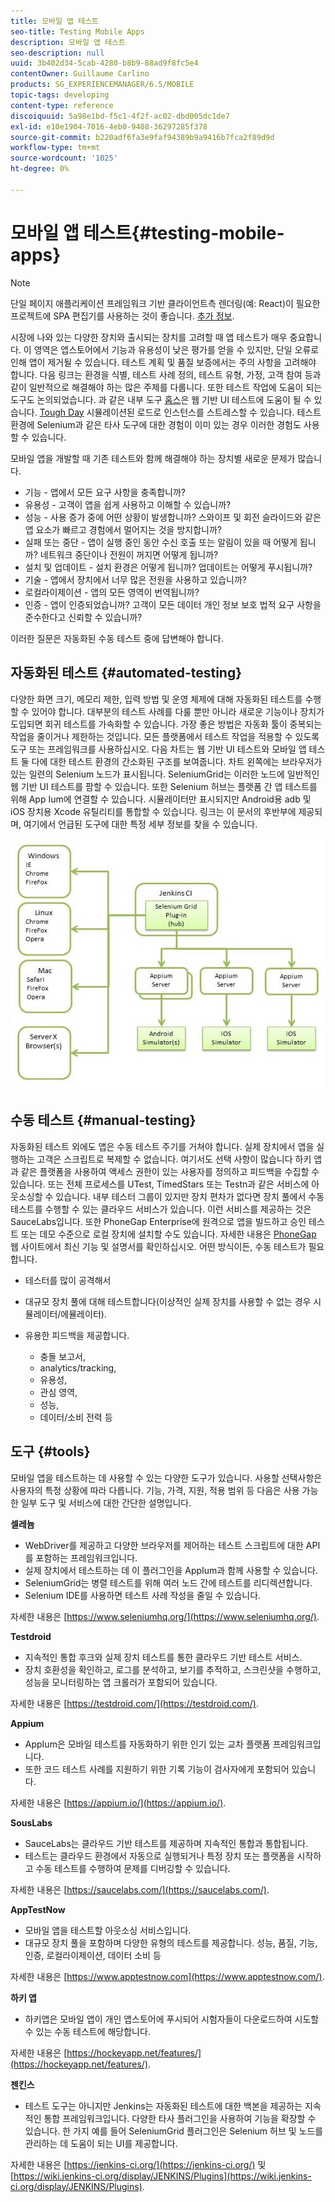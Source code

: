 ```yaml
---
title: 모바일 앱 테스트
seo-title: Testing Mobile Apps
description: 모바일 앱 테스트
seo-description: null
uuid: 3b402d34-5cab-4280-b8b9-88ad9f8fc5e4
contentOwner: Guillaume Carlino
products: SG_EXPERIENCEMANAGER/6.5/MOBILE
topic-tags: developing
content-type: reference
discoiquuid: 5a98e1bd-f5c1-4f2f-ac02-dbd005dc1de7
exl-id: e10e1904-7016-4eb0-9408-36297285f378
source-git-commit: b220adf6fa3e9faf94389b9a9416b7fca2f89d9d
workflow-type: tm+mt
source-wordcount: '1025'
ht-degree: 0%

---
```


# 모바일 앱 테스트{#testing-mobile-apps}

>[!NOTE]
>
>단일 페이지 애플리케이션 프레임워크 기반 클라이언트측 렌더링(예: React)이 필요한 프로젝트에 SPA 편집기를 사용하는 것이 좋습니다. [추가 정보](/help/sites-developing/spa-overview.md).

시장에 나와 있는 다양한 장치와 출시되는 장치를 고려할 때 앱 테스트가 매우 중요합니다. 이 영역은 앱스토어에서 기능과 유용성이 낮은 평가를 얻을 수 있지만, 단일 오류로 인해 앱이 제거될 수 있습니다. 테스트 계획 및 품질 보증에서는 주의 사항을 고려해야 합니다. 다음 링크는 환경을 식별, 테스트 사례 정의, 테스트 유형, 가정, 고객 참여 등과 같이 일반적으로 해결해야 하는 많은 주제를 다룹니다. 또한 테스트 작업에 도움이 되는 도구도 논의되었습니다. 과 같은 내부 도구 [홉스](/help/sites-developing/hobbes.md)은 웹 기반 UI 테스트에 도움이 될 수 있습니다. [Tough Day](/help/sites-developing/tough-day.md) 시뮬레이션된 로드로 인스턴스를 스트레스할 수 있습니다. 테스트 환경에 Selenium과 같은 타사 도구에 대한 경험이 이미 있는 경우 이러한 경험도 사용할 수 있습니다.

모바일 앱을 개발할 때 기존 테스트와 함께 해결해야 하는 장치별 새로운 문제가 많습니다.

* 기능 - 앱에서 모든 요구 사항을 충족합니까?
* 유용성 - 고객이 앱을 쉽게 사용하고 이해할 수 있습니까?
* 성능 - 사용 증가 중에 어떤 상황이 발생합니까? 스와이프 및 회전 슬라이드와 같은 앱 요소가 빠르고 경험에서 멀어지는 것을 방지합니까?
* 실패 또는 중단 - 앱이 실행 중인 동안 수신 호출 또는 알림이 있을 때 어떻게 됩니까? 네트워크 중단이나 전원이 꺼지면 어떻게 됩니까?
* 설치 및 업데이트 - 설치 환경은 어떻게 됩니까? 업데이트는 어떻게 푸시됩니까?
* 기술 - 앱에서 장치에서 너무 많은 전원을 사용하고 있습니까?
* 로컬라이제이션 - 앱의 모든 영역이 번역됩니까?
* 인증 - 앱이 인증되었습니까? 고객이 모든 데이터 개인 정보 보호 법적 요구 사항을 준수한다고 신뢰할 수 있습니까?

이러한 질문은 자동화된 수동 테스트 중에 답변해야 합니다.

## 자동화된 테스트 {#automated-testing}

다양한 화면 크기, 메모리 제한, 입력 방법 및 운영 체제에 대해 자동화된 테스트를 수행할 수 있어야 합니다. 대부분의 테스트 사례를 다룰 뿐만 아니라 새로운 기능이나 장치가 도입되면 회귀 테스트를 가속화할 수 있습니다. 가장 좋은 방법은 자동화 툴이 중복되는 작업을 줄이거나 제한하는 것입니다. 모든 플랫폼에서 테스트 작업을 적용할 수 있도록 도구 또는 프레임워크를 사용하십시오. 다음 차트는 웹 기반 UI 테스트와 모바일 앱 테스트 둘 다에 대한 테스트 환경의 간소화된 구조를 보여줍니다. 차트 왼쪽에는 브라우저가 있는 일련의 Selenium 노드가 표시됩니다. SeleniumGrid는 이러한 노드에 일반적인 웹 기반 UI 테스트를 팜할 수 있습니다. 또한 Selenium 허브는 플랫폼 간 앱 테스트를 위해 App Ium에 연결할 수 있습니다. 시뮬레이터만 표시되지만 Android용 adb 및 iOS 장치용 Xcode 유틸리티를 통합할 수 있습니다. 링크는 이 문서의 후반부에 제공되며, 여기에서 언급된 도구에 대한 특정 세부 정보를 찾을 수 있습니다.

![chlimage_1](assets/chlimage_1.jpeg)

## 수동 테스트 {#manual-testing}

자동화된 테스트 외에도 앱은 수동 테스트 주기를 거쳐야 합니다. 실제 장치에서 앱을 실행하는 고객은 스크립트로 복제할 수 없습니다. 여기서도 선택 사항이 많습니다 하키 앱과 같은 플랫폼을 사용하여 액세스 권한이 있는 사용자를 정의하고 피드백을 수집할 수 있습니다. 또는 전체 프로세스를 UTest, TimedStars 또는 Testn과 같은 서비스에 아웃소싱할 수 있습니다. 내부 테스터 그룹이 있지만 장치 편차가 없다면 장치 풀에서 수동 테스트를 수행할 수 있는 클라우드 서비스가 있습니다. 이런 서비스를 제공하는 것은 SauceLabs입니다. 또한 PhoneGap Enterprise에 원격으로 앱을 빌드하고 승인 테스트 또는 데모 수준으로 로컬 장치에 설치할 수도 있습니다. 자세한 내용은 [PhoneGap](https://phonegap.com/) 웹 사이트에서 최신 기능 및 설명서를 확인하십시오. 어떤 방식이든, 수동 테스트가 필요합니다.

* 테스터를 많이 공격해서
* 대규모 장치 풀에 대해 테스트합니다(이상적인 실제 장치를 사용할 수 없는 경우 시뮬레이터/에뮬레이터).
* 유용한 피드백을 제공합니다.

   * 충돌 보고서,
   * analytics/tracking,
   * 유용성,
   * 관심 영역,
   * 성능,
   * 데이터/소비 전력 등

## 도구 {#tools}

모바일 앱을 테스트하는 데 사용할 수 있는 다양한 도구가 있습니다. 사용할 선택사항은 사용자의 특정 상황에 따라 다릅니다. 기능, 가격, 지원, 적용 범위 등 다음은 사용 가능한 일부 도구 및 서비스에 대한 간단한 설명입니다.

**셀레늄**

* WebDriver를 제공하고 다양한 브라우저를 제어하는 테스트 스크립트에 대한 API를 포함하는 프레임워크입니다.
* 실제 장치에서 테스트하는 데 이 플러그인을 AppIum과 함께 사용할 수 있습니다.
* SeleniumGrid는 병렬 테스트를 위해 여러 노드 간에 테스트를 리디렉션합니다.
* Selenium IDE를 사용하면 테스트 사례 작성을 줄일 수 있습니다.

자세한 내용은 [https://www.seleniumhq.org/](https://www.seleniumhq.org/).

**Testdroid**

* 지속적인 통합 후크와 실제 장치 테스트를 통한 클라우드 기반 테스트 서비스.
* 장치 호환성을 확인하고, 로그를 분석하고, 보기를 추적하고, 스크린샷을 수행하고, 성능을 모니터링하는 앱 크롤러가 포함되어 있습니다.

자세한 내용은 [https://testdroid.com/](https://testdroid.com/).

**Appium**

* AppIum은 모바일 테스트를 자동화하기 위한 인기 있는 교차 플랫폼 프레임워크입니다.
* 또한 코드 테스트 사례를 지원하기 위한 기록 기능이 검사자에게 포함되어 있습니다.

자세한 내용은 [https://appium.io/](https://appium.io/).

**SousLabs**

* SauceLabs는 클라우드 기반 테스트를 제공하며 지속적인 통합과 통합됩니다.
* 테스트는 클라우드 환경에서 자동으로 실행되거나 특정 장치 또는 플랫폼을 시작하고 수동 테스트를 수행하여 문제를 디버깅할 수 있습니다.

자세한 내용은 [https://saucelabs.com/](https://saucelabs.com/).

**AppTestNow**

* 모바일 앱을 테스트할 아웃소싱 서비스입니다.
* 대규모 장치 풀을 포함하며 다양한 유형의 테스트를 제공합니다. 성능, 품질, 기능, 인증, 로컬라이제이션, 데이터 소비 등

자세한 내용은 [https://www.apptestnow.com](https://www.apptestnow.com/).

**하키 앱**

* 하키앱은 모바일 앱이 개인 앱스토어에 푸시되어 시험자들이 다운로드하여 시도할 수 있는 수동 테스트에 해당합니다.

자세한 내용은 [https://hockeyapp.net/features/](https://hockeyapp.net/features/).

**젠킨스**

* 테스트 도구는 아니지만 Jenkins는 자동화된 테스트에 대한 백본을 제공하는 지속적인 통합 프레임워크입니다. 다양한 타사 플러그인을 사용하여 기능을 확장할 수 있습니다. 한 가지 예를 들어 SeleniumGrid 플러그인은 Selenium 허브 및 노드를 관리하는 데 도움이 되는 UI를 제공합니다.

자세한 내용은 [https://jenkins-ci.org/](https://jenkins-ci.org/) 및 [https://wiki.jenkins-ci.org/display/JENKINS/Plugins](https://wiki.jenkins-ci.org/display/JENKINS/Plugins).
